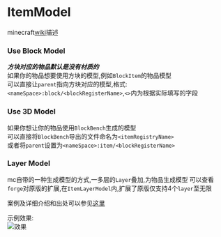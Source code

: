 # ItemModel  

minecraft[wiki](https://minecraft.fandom.com/zh/wiki/%E6%A8%A1%E5%9E%8B#.E7.89.A9.E5.93.81.E6.A8.A1.E5.9E.8B)描述

### Use Block Model  

**_方块对应的物品默认是没有材质的_**  
如果你的物品想要使用方块的模型,例如`BlockItem`的物品模型  
可以直接让`parent`指向方块对应的模型,格式:`<nameSpace>:block/<blockRegisterName>`,`<>`内为根据实际填写的字段  

### Use 3D Model  

如果你想让你的物品使用`BlockBench`生成的模型  
可以直接将`BlockBench`导出的文件命名为`<itemRegistryName>`  
或者将`parent`设置为`<nameSpace>:item/<blockRegisterName>`

### Layer Model  

mc自带的一种生成模型的方式,一多层的`Layer`叠加,为物品生成模型
可以查看`forge`对原版的扩展,在`ItemLayerModel`内,扩展了原版仅支持4个`layer`至无限  

案例及详细介绍和出处可以参见[这里](https://zomb-676.github.io/CobaltDocs/#/render/itemModel?id=_3d-json-model)

示例效果:  
![效果](https://zomb-676.github.io/CobaltDocs/picture/itemModel/empty.png)